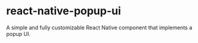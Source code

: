 # react-native-popup-ui

A simple and fully customizable React Native component that implements a popup UI. 